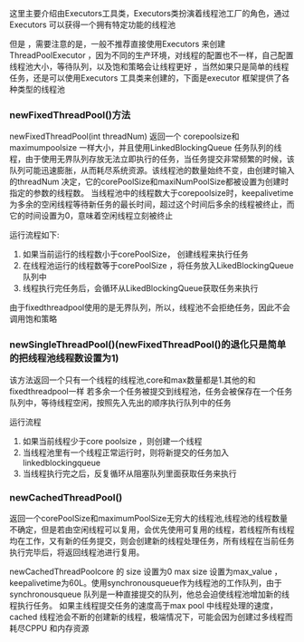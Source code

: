 这里主要介绍由Executors工具类，Executors类扮演着线程池工厂的角色，通过Executors 可以获得一个拥有特定功能的线程池

但是 ，需要注意的是，一般不推荐直接使用Executors 来创建ThreadPoolExecutor ，因为不同的生产环境，对线程的配置也不一样，自己配置线程池大小，等待队列，以及饱和策略会让线程更好 ，当然如果只是简单的线程任务，还是可以使用Executors 工具类来创建的，下面是executor 框架提供了各种类型的线程池

### newFixedThreadPool()方法
newFixedThreadPool(int threadNum) 
返回一个 corepoolsize和maximumpoolsize 一样大小，并且使用LinkedBlockingQueue 任务队列的线程，由于使用无界队列存放无法立即执行的任务，当任务提交非常频繁的时候，该队列可能迅速膨胀，从而耗尽系统资源。该线程池的数量始终不变，由创建时输入的threadNum 决定，它的corePoolSize和maxiNumPoolSize都被设置为创建时指定的参数的线程数。 当线程池中的线程数大于corepoolsize时，keepalivetime为多余的空闲线程等待新任务的最长时间，超过这个时间后多余的线程被终止，而它的时间设置为0，意味着空闲线程立刻被终止

运行流程如下:
1. 如果当前运行的线程数小于corePoolSize， 创建线程来执行任务
2. 在线程池运行的线程数等于corePoolSize ，将任务放入LikedBlockingQueue 队列中
3. 线程执行完任务后，会循环从LikedBlockingQueue获取任务来执行

由于fixedthreadpool使用的是无界队列，所以，线程池不会拒绝任务，因此不会调用饱和策略

### newSingleThreadPool()(newFixedThreadPool()的退化只是简单的把线程池线程数设置为1)
该方法返回一个只有一个线程的线程池,core和max数量都是1.其他的和fixedthreadpool一样 若多余一个任务被提交到线程池，任务会被保存在一个任务队列中，等待线程空闲，按照先入先出的顺序执行队列中的任务

运行流程
1. 如果当前线程少于core poolsize  ，则创建一个线程
2. 当线程池里有一个线程正常运行时，则将新提交的任务加入linkedblockingqueue
3. 当线程执行完之后，反复循环从阻塞队列里面获取任务来执行

### newCachedThreadPool()	
返回一个corePoolSize和maximumPoolSize无穷大的线程池,线程池的线程数量不确定，但是若由空闲线程可以复用，会优先使用可复用的线程，若线程所有线程均在工作，又有新的任务提交，则会创建新的线程处理任务，所有线程在当前任务执行完毕后，将返回线程池进行复用。

newCachedThreadPoolcore 的 size 设置为0 max size 设置为max_value  ，keepalivetime为60L。使用synchronousqueue作为线程池的工作队列，由于synchronousqueue 队列是一种直接提交的队列，他总会迫使线程池增加新的线程执行任务。 如果主线程提交任务的速度高于max pool 中线程处理的速度，cached 线程池会不断的创建新的线程，极端情况下，可能会因为创建过多线程而耗尽CPPU 和内存资源






